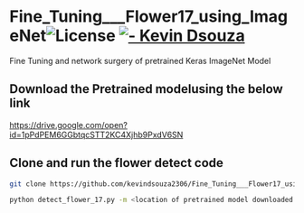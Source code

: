 # Fine_Tuning___Flower17_using_ImageNet<img src="https://img.shields.io/badge/License-MIT-green.svg"  alt="License"/> <a href="https://kevindsouza.ml"><img src="https://img.shields.io/badge/Kevin-D%27souza-blue.svg"  alt="- Kevin Dsouza"/></a>
Fine Tuning and network surgery of pretrained Keras ImageNet Model

## Download the Pretrained modelusing the below link
<a href="https://drive.google.com/open?id=1pPdPEM6GGbtqcSTT2KC4Xjhb9PxdV6SN">https://drive.google.com/open?id=1pPdPEM6GGbtqcSTT2KC4Xjhb9PxdV6SN</a>

## Clone and run the flower detect code 

```bash
git clone https://github.com/kevindsouza2306/Fine_Tuning___Flower17_using_ImageNet.git
```
```bash
python detect_flower_17.py -m <location of pretrained model downloaded using the above google drive link> -d <location of the dataset folder>

```
